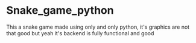 # Snake_game_python
This a snake game made using only and only python, it's graphics are not that good but yeah it's backend is fully functional and good 
